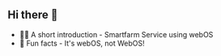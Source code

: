 ## Hi there 👋
- 🙋‍♀️ A short introduction - Smartfarm Service using webOS
- 🍿 Fun facts - It's webOS, not WebOS!
